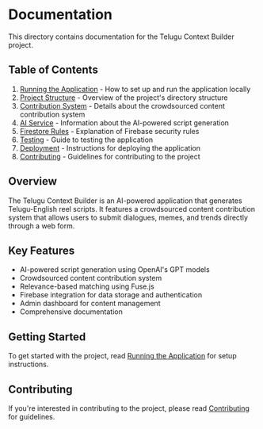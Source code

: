 # Documentation

This directory contains documentation for the Telugu Context Builder project.

## Table of Contents

1. [Running the Application](RUNNING_THE_APP.md) - How to set up and run the application locally
2. [Project Structure](PROJECT_STRUCTURE.md) - Overview of the project's directory structure
3. [Contribution System](CONTRIBUTION_SYSTEM.md) - Details about the crowdsourced content contribution system
4. [AI Service](AI_SERVICE.md) - Information about the AI-powered script generation
5. [Firestore Rules](FIRESTORE_RULES.md) - Explanation of Firebase security rules
6. [Testing](TESTING.md) - Guide to testing the application
7. [Deployment](DEPLOYMENT.md) - Instructions for deploying the application
8. [Contributing](CONTRIBUTING.md) - Guidelines for contributing to the project

## Overview

The Telugu Context Builder is an AI-powered application that generates Telugu-English reel scripts. It features a crowdsourced content contribution system that allows users to submit dialogues, memes, and trends directly through a web form.

## Key Features

- AI-powered script generation using OpenAI's GPT models
- Crowdsourced content contribution system
- Relevance-based matching using Fuse.js
- Firebase integration for data storage and authentication
- Admin dashboard for content management
- Comprehensive documentation

## Getting Started

To get started with the project, read [Running the Application](RUNNING_THE_APP.md) for setup instructions.

## Contributing

If you're interested in contributing to the project, please read [Contributing](CONTRIBUTING.md) for guidelines.